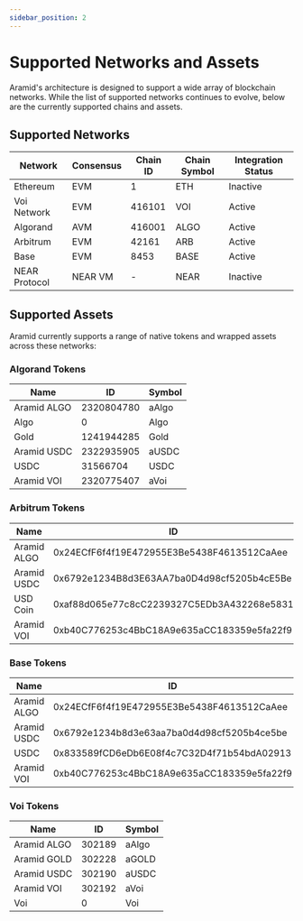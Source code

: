```yaml
---
sidebar_position: 2
---
```


# Supported Networks and Assets

Aramid's architecture is designed to support a wide array of blockchain networks. While the list of supported networks continues to evolve, below are the currently supported chains and assets.

## Supported Networks

| Network | Consensus | Chain ID | Chain Symbol | Integration Status |
|---------|-----------|----------|--------------|-------------------|
| Ethereum | EVM | 1 | ETH | Inactive |
| Voi Network | EVM | 416101 | VOI | Active |
| Algorand | AVM | 416001 | ALGO | Active |
| Arbitrum | EVM | 42161 | ARB | Active |
| Base | EVM | 8453 | BASE | Active |
| NEAR Protocol | NEAR VM | - | NEAR | Inactive |

## Supported Assets

Aramid currently supports a range of native tokens and wrapped assets across these networks:

### Algorand Tokens

| Name | ID | Symbol |
|------|----|----|
| Aramid ALGO | 2320804780 | aAlgo |
| Algo | 0 | Algo |
| Gold | 1241944285 | Gold |
| Aramid USDC | 2322935905 | aUSDC |
| USDC | 31566704 | USDC |
| Aramid VOI | 2320775407 | aVoi |

### Arbitrum Tokens

| Name | ID | Symbol |
|------|----|----|
| Aramid ALGO | 0x24ECfF6f4f19E472955E3Be5438F4613512CaAee | aAlgo |
| Aramid USDC | 0x6792e1234B8d3E63AA7ba0D4d98cf5205b4cE5Be | aUSDC |
| USD Coin | 0xaf88d065e77c8cC2239327C5EDb3A432268e5831 | USDC |
| Aramid VOI | 0xb40C776253c4BbC18A9e635aCC183359e5fa22f9 | aVoi |

### Base Tokens

| Name | ID | Symbol |
|------|----|----|
| Aramid ALGO | 0x24ECfF6f4f19E472955E3Be5438F4613512CaAee | aAlgo |
| Aramid USDC | 0x6792e1234b8d3e63aa7ba0d4d98cf5205b4ce5be | aUSDC |
| USDC | 0x833589fCD6eDb6E08f4c7C32D4f71b54bdA02913 | USDC |
| Aramid VOI | 0xb40C776253c4BbC18A9e635aCC183359e5fa22f9 | aVoi |

### Voi Tokens

| Name | ID | Symbol |
|------|----|----|
| Aramid ALGO | 302189 | aAlgo |
| Aramid GOLD | 302228 | aGOLD |
| Aramid USDC | 302190 | aUSDC |
| Aramid VOI | 302192 | aVoi |
| Voi | 0 | Voi |
